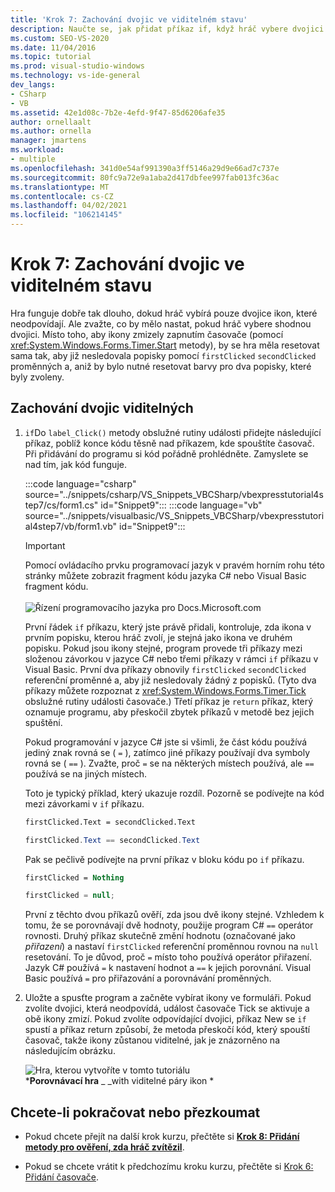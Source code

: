 ```yaml
---
title: 'Krok 7: Zachování dvojic ve viditelném stavu'
description: Naučte se, jak přidat příkaz if, když hráč vybere dvojici ikon, zůstávají ikony viditelné.
ms.custom: SEO-VS-2020
ms.date: 11/04/2016
ms.topic: tutorial
ms.prod: visual-studio-windows
ms.technology: vs-ide-general
dev_langs:
- CSharp
- VB
ms.assetid: 42e1d08c-7b2e-4efd-9f47-85d6206afe35
author: ornellaalt
ms.author: ornella
manager: jmartens
ms.workload:
- multiple
ms.openlocfilehash: 341d0e54af991390a3ff5146a29d9e66ad7c737e
ms.sourcegitcommit: 80fc9a72e9a1aba2d417dbfee997fab013fc36ac
ms.translationtype: MT
ms.contentlocale: cs-CZ
ms.lasthandoff: 04/02/2021
ms.locfileid: "106214145"
---
```

# <a name="step-7-keep-pairs-visible"></a>Krok 7: Zachování dvojic ve viditelném stavu
Hra funguje dobře tak dlouho, dokud hráč vybírá pouze dvojice ikon, které neodpovídají. Ale zvažte, co by mělo nastat, pokud hráč vybere shodnou dvojici. Místo toho, aby ikony zmizely zapnutím časovače (pomocí <xref:System.Windows.Forms.Timer.Start> metody), by se hra měla resetovat sama tak, aby již nesledovala popisky pomocí `firstClicked` `secondClicked` proměnných a, aniž by bylo nutné resetovat barvy pro dva popisky, které byly zvoleny.

## <a name="to-keep-pairs-visible"></a>Zachování dvojic viditelných

1. `if`Do `label_Click()` metody obslužné rutiny události přidejte následující příkaz, poblíž konce kódu těsně nad příkazem, kde spouštíte časovač. Při přidávání do programu si kód pořádně prohlédněte. Zamyslete se nad tím, jak kód funguje.

     :::code language="csharp" source="../snippets/csharp/VS_Snippets_VBCSharp/vbexpresstutorial4step7/cs/form1.cs" id="Snippet9":::
     :::code language="vb" source="../snippets/visualbasic/VS_Snippets_VBCSharp/vbexpresstutorial4step7/vb/form1.vb" id="Snippet9":::

     > [!IMPORTANT]
     > Pomocí ovládacího prvku programovací jazyk v pravém horním rohu této stránky můžete zobrazit fragment kódu jazyka C# nebo Visual Basic fragment kódu.<br><br>![Řízení programovacího jazyka pro Docs.Microsoft.com](../ide/media/docs-programming-language-control.png)

     První řádek `if` příkazu, který jste právě přidali, kontroluje, zda ikona v prvním popisku, kterou hráč zvolí, je stejná jako ikona ve druhém popisku. Pokud jsou ikony stejné, program provede tři příkazy mezi složenou závorkou v jazyce C# nebo třemi příkazy v rámci `if` příkazu v Visual Basic. První dva příkazy obnovily `firstClicked` `secondClicked` referenční proměnné a, aby již nesledovaly žádný z popisků. (Tyto dva příkazy můžete rozpoznat z <xref:System.Windows.Forms.Timer.Tick> obslužné rutiny události časovače.) Třetí příkaz je `return` příkaz, který oznamuje programu, aby přeskočil zbytek příkazů v metodě bez jejich spuštění.

     Pokud programování v jazyce C# jste si všimli, že část kódu používá jediný znak rovná se ( `=` ), zatímco jiné příkazy používají dva symboly rovná se ( `==` ). Zvažte, proč `=` se na některých místech používá, ale `==` používá se na jiných místech.

     Toto je typický příklad, který ukazuje rozdíl. Pozorně se podívejte na kód mezi závorkami v `if` příkazu.

    ```vb
    firstClicked.Text = secondClicked.Text
    ```

    ```csharp
    firstClicked.Text == secondClicked.Text
    ```

     Pak se pečlivě podívejte na první příkaz v bloku kódu po `if` příkazu.

    ```vb
    firstClicked = Nothing
    ```

    ```csharp
    firstClicked = null;
    ```

     První z těchto dvou příkazů ověří, zda jsou dvě ikony stejné. Vzhledem k tomu, že se porovnávají dvě hodnoty, použije program C# `==` operátor rovnosti. Druhý příkaz skutečně změní hodnotu (označované jako *přiřazení*) a nastaví `firstClicked` referenční proměnnou rovnou na `null` resetování. To je důvod, proč `=` místo toho používá operátor přiřazení. Jazyk C# používá `=` k nastavení hodnot a `==` k jejich porovnání. Visual Basic používá `=` pro přiřazování a porovnávání proměnných.

2. Uložte a spusťte program a začněte vybírat ikony ve formuláři. Pokud zvolíte dvojici, která neodpovídá, událost časovače Tick se aktivuje a obě ikony zmizí. Pokud zvolíte odpovídající dvojici, příkaz New se `if` spustí a příkaz return způsobí, že metoda přeskočí kód, který spouští časovač, takže ikony zůstanou viditelné, jak je znázorněno na následujícím obrázku.

     ![Hra, kterou vytvoříte v tomto tutoriálu](../ide/media/express_finishedgame.png)<br/>
***Porovnávací hra** _ _with viditelné páry ikon *

## <a name="to-continue-or-review"></a>Chcete-li pokračovat nebo přezkoumat

- Pokud chcete přejít na další krok kurzu, přečtěte si **[Krok 8: Přidání metody pro ověření, zda hráč zvítězil](../ide/step-8-add-a-method-to-verify-whether-the-player-won.md)**.

- Pokud se chcete vrátit k předchozímu kroku kurzu, přečtěte si [Krok 6: Přidání časovače](../ide/step-6-add-a-timer.md).
